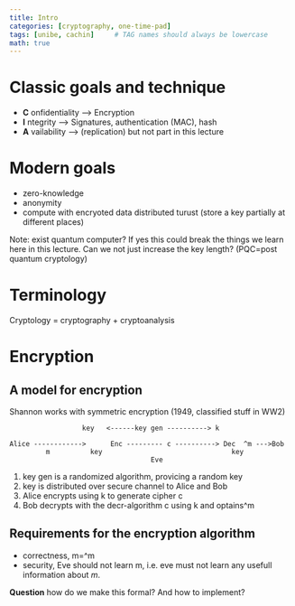 ```yaml
---
title: Intro 
categories: [cryptography, one-time-pad]
tags: [unibe, cachin]     # TAG names should always be lowercase
math: true
---
```


# Classic goals and technique
* **C** onfidentiality --> Encryption
* **I** ntegrity --> Signatures, authentication (MAC), hash
* **A** vailability --> (replication) but not part in this lecture

# Modern goals
* zero-knowledge
* anonymity
* compute with encryoted data
distributed turust (store a key partially at different places)

Note: exist quantum computer? If yes this could break the things we learn here in this 
lecture. Can we not just increase the key length? (PQC=post quantum cryptology)

# Terminology
Cryptology = cryptography + cryptoanalysis

# Encryption
## A model for encryption
Shannon works with symmetric encryption (1949, classified stuff in WW2)

```
                  key   <------key gen ----------> k

Alice ------------>      Enc --------- c ----------> Dec  ^m --->Bob            
         m          key                                key
                                   Eve

```
1. key gen is a randomized algorithm, provicing a random key
2. key is distributed over secure channel to Alice and Bob
3. Alice encrypts using k to generate cipher c
4. Bob decrypts with the decr-algorithm c using k and optains^m

## Requirements for the encryption algorithm
* correctness, m=^m
* security, Eve should not learn m, i.e. eve must not learn any usefull information about $m$.

**Question**  how do we make this formal? And how to implement? 

